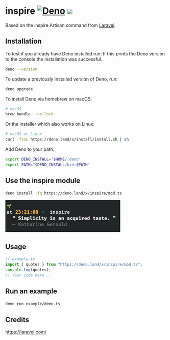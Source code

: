 # inspire [![Deno](https://github.com/sant123/inspire/actions/workflows/deno.yml/badge.svg)](https://github.com/sant123/inspire/actions/workflows/deno.yml) [![](https://badgen.net/badge/Open%20with/Runme/5B3ADF?icon=https://runme.dev/img/logo.svg)](https://www.runme.dev/api/runme?repository=git%40github.com%3Astateful%2Flinkerd-website.git&fileToOpen=tests/runme/README.md)

Based on the inspire Artisan command from
[Laravel](https://github.com/laravel/framework/blob/10.x/src/Illuminate/Foundation/Inspiring.php).

## Installation

To test if you already have Deno installed run:
If this prints the Deno version to the console the installation was successful.

```sh { closeTerminalOnSuccess=false interactive=false }
deno --version
```

To update a previously installed version of Deno, run:

```sh
deno upgrade
```

To install Deno via homebrew on macOS:

```sh
# macOS
brew bundle --no-lock
```

Or the installer which also works on Linux:

```sh
# macOS or Linux
curl -fsSL https://deno.land/x/install/install.sh | sh
```

Add Deno to your path:

```sh
export DENO_INSTALL="$HOME/.deno"
export PATH="$DENO_INSTALL/bin:$PATH"
```

## Use the inspire module

```bash { background=true interactive=false }
deno install -fq https://deno.land/x/inspire/mod.ts
```

<img src="./images/inspire.png">

## Usage

```ts
// example.ts
import { quotes } from "https://deno.land/x/inspire/mod.ts";
console.log(quotes);
// Your code here...
```

## Run an example

```bash { background=true closeTerminalOnSuccess=false }
deno run example/demo.ts
```

## Credits

https://laravel.com/
